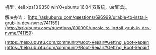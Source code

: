 机型：dell xps13 9350 
win10+ubuntu 16.04 双系统，uefi启动。

解决办法： 
[http://askubuntu.com/questions/696999/unable-to-install-grub-in-dev-nvme/741159](http://askubuntu.com/questions/696999/unable-to-install-grub-in-dev-nvme/741159)

[https://help.ubuntu.com/community/Boot-Repair#Getting_Boot-Repair](https://help.ubuntu.com/community/Boot-Repair#Getting_Boot-Repair)